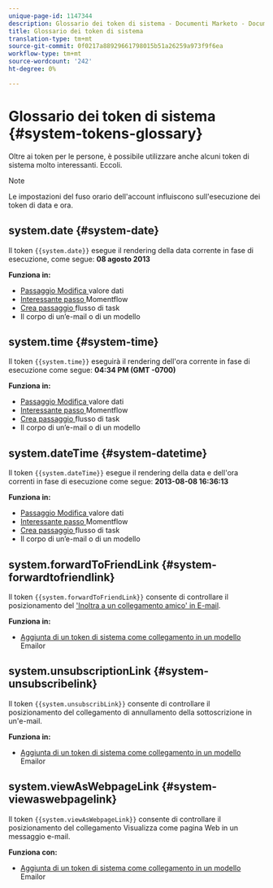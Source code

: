 ```yaml
---
unique-page-id: 1147344
description: Glossario dei token di sistema - Documenti Marketo - Documentazione del prodotto
title: Glossario dei token di sistema
translation-type: tm+mt
source-git-commit: 0f0217a88929661798015b51a26259a973f9f6ea
workflow-type: tm+mt
source-wordcount: '242'
ht-degree: 0%

---
```



# Glossario dei token di sistema {#system-tokens-glossary}

Oltre ai token per le persone, è possibile utilizzare anche alcuni token di sistema molto interessanti. Eccoli.

>[!NOTE]
>
>Le impostazioni del fuso orario dell&#39;account influiscono sull&#39;esecuzione dei token di data e ora.

## system.date {#system-date}

Il token `{{system.date}}` esegue il rendering della data corrente in fase di esecuzione, come segue: **08 agosto 2013**

**Funziona in:**

* [Passaggio Modifica ](/help/marketo/product-docs/core-marketo-concepts/smart-campaigns/flow-actions/change-data-value.md) valore dati
* [Interessante passo ](/help/marketo/product-docs/core-marketo-concepts/smart-campaigns/flow-actions/interesting-moment.md) Momentflow
* [Crea passaggio ](/help/marketo/product-docs/core-marketo-concepts/smart-campaigns/salesforce-flow-actions/create-task.md) flusso di task
* Il corpo di un’e-mail o di un modello

## system.time {#system-time}

Il token `{{system.time}}` eseguirà il rendering dell&#39;ora corrente in fase di esecuzione come segue: **04:34 PM (GMT -0700)**

**Funziona in:**

* [Passaggio Modifica ](/help/marketo/product-docs/core-marketo-concepts/smart-campaigns/flow-actions/change-data-value.md) valore dati
* [Interessante passo ](/help/marketo/product-docs/core-marketo-concepts/smart-campaigns/flow-actions/interesting-moment.md) Momentflow
* [Crea passaggio ](/help/marketo/product-docs/core-marketo-concepts/smart-campaigns/salesforce-flow-actions/create-task.md) flusso di task
* Il corpo di un’e-mail o di un modello

## system.dateTime {#system-datetime}

Il token `{{system.dateTime}}` esegue il rendering della data e dell&#39;ora correnti in fase di esecuzione come segue: **2013-08-08 16:36:13**

**Funziona in:**

* [Passaggio Modifica ](/help/marketo/product-docs/core-marketo-concepts/smart-campaigns/flow-actions/change-data-value.md) valore dati
* [Interessante passo ](/help/marketo/product-docs/core-marketo-concepts/smart-campaigns/flow-actions/interesting-moment.md) Momentflow
* [Crea passaggio ](/help/marketo/product-docs/core-marketo-concepts/smart-campaigns/salesforce-flow-actions/create-task.md) flusso di task
* Il corpo di un’e-mail o di un modello

## system.forwardToFriendLink {#system-forwardtofriendlink}

Il token `{{system.forwardToFriendLink}}` consente di controllare il posizionamento del [&#39;Inoltra a un collegamento amico&#39; in E-mail](/help/marketo/product-docs/email-marketing/general/functions-in-the-editor/forward-to-a-friend-link-in-emails.md).

**Funziona in:**

* [Aggiunta di un token di sistema come collegamento in un modello ](/help/marketo/product-docs/email-marketing/general/using-tokens/add-a-system-token-as-a-link-in-an-email.md) Emailor

## system.unsubscriptionLink {#system-unsubscribelink}

Il token `{{system.unsubscribLink}}` consente di controllare il posizionamento del collegamento di annullamento della sottoscrizione in un&#39;e-mail.

**Funziona in:**

* [Aggiunta di un token di sistema come collegamento in un modello ](/help/marketo/product-docs/email-marketing/general/using-tokens/add-a-system-token-as-a-link-in-an-email.md) Emailor

## system.viewAsWebpageLink {#system-viewaswebpagelink}

Il token `{{system.viewAsWebpageLink}}` consente di controllare il posizionamento del collegamento Visualizza come pagina Web in un messaggio e-mail.

**Funziona con:**

* [Aggiunta di un token di sistema come collegamento in un modello ](/help/marketo/product-docs/email-marketing/general/using-tokens/add-a-system-token-as-a-link-in-an-email.md) Emailor
